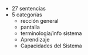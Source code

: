 - 27 sentencias
- 5 categorías 
	- rección general
	- pantalla 
	- terminología/info sistema
	- Aprendizaje
	- Capacidades del Sistema